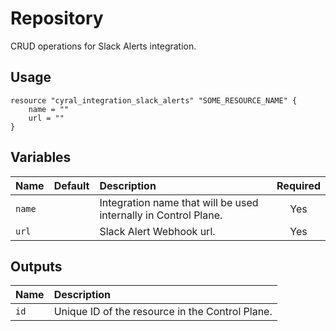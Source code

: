 # Repository

CRUD operations for Slack Alerts integration.

## Usage

```hcl
resource "cyral_integration_slack_alerts" "SOME_RESOURCE_NAME" {
    name = ""
    url = ""
}
```

## Variables

|  Name         |  Default  |  Description                                                          | Required |
|:--------------|:---------:|:----------------------------------------------------------------------|:--------:|
| `name`        |           | Integration name that will be used internally in Control Plane.       | Yes      |
| `url`     |           | Slack Alert Webhook url.                                                   | Yes      |


## Outputs

|  Name        |  Description                                                        |
|:-------------|:--------------------------------------------------------------------|
| `id`         | Unique ID of the resource in the Control Plane.                     |